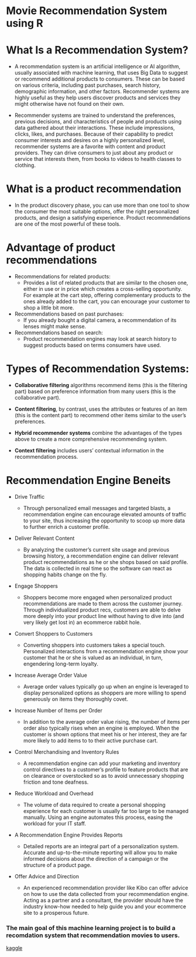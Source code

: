 # Movie Recommendation System using R

# What Is a Recommendation System?
- A recommendation system is an artificial intelligence or AI algorithm, usually associated with machine learning, that uses Big Data to suggest or recommend additional products to consumers. These can be based on various criteria, including past purchases, search history, demographic information, and other factors. Recommender systems are highly useful as they help users discover products and services they might otherwise have not found on their own.

- Recommender systems are trained to understand the preferences, previous decisions, and characteristics of people and products using data gathered about their interactions. These include impressions, clicks, likes, and purchases. Because of their capability to predict consumer interests and desires on a highly personalized level, recommender systems are a favorite with content and product providers. They can drive consumers to just about any product or service that interests them, from books to videos to health classes to clothing.

# What is a product recommendation
- In the product discovery phase, you can use more than one tool to show the consumer the most suitable options, offer the right personalized products, and design a satisfying experience. Product recommendations are one of the most powerful of these tools.

# Advantage of product recommendations
- Recommendations for related products: 
    - Provides a list of related products that are similar to the chosen one, either in use or in price which creates a cross-selling opportunity. For example at the cart step, offering complementary products to the ones already added to the cart, you can encourage your customer to shop a little bit more.
- Recommendations based on past purchases: 
    - If you already bought a digital camera, a recommendation of its lenses might make sense.
- Recommendations based on search: 
    - Product recommendation engines may look at search history to suggest products based on terms consumers have used.

# Types of Recommendation Systems:
- **Collaborative filtering** algorithms recommend items (this is the filtering part) based on preference information from many users (this is the collaborative part). 

- **Content filtering**, by contrast, uses the attributes or features of an item  (this is the content part) to recommend other items similar to the user’s preferences. 

- **Hybrid recommender systems** combine the advantages of the types above to create a more comprehensive recommending system.

- **Context filtering** includes users’ contextual information in the recommendation process. 

# Recommendation Engine Beneits
- Drive Traffic
    - Through personalized email messages and targeted blasts, a recommendation engine can encourage elevated amounts of traffic to your site, thus increasing the opportunity to scoop up more data to further enrich a customer profile.

- Deliver Relevant Content
    - By analyzing the customer’s current site usage and previous browsing history, a recommendation engine can deliver relevant product recommendations as he or she shops based on said profile. The data is collected in real time so the software can react as shopping habits change on the fly.

- Engage Shoppers
    - Shoppers become more engaged when personalized product recommendations are made to them across the customer journey. Through individualized product recs, customers are able to delve more deeply into your product line without having to dive into (and very likely get lost in) an ecommerce rabbit hole.

- Convert Shoppers to Customers
    - Converting shoppers into customers takes a special touch. Personalized interactions from a recommendation engine show your customer that he or she is valued as an individual, in turn, engendering long-term loyalty.

- Increase Average Order Value
    - Average order values typically go up when an engine is leveraged to display personalized options as shoppers are more willing to spend generously on items they thoroughly covet.

- Increase Number of Items per Order
    - In addition to the average order value rising, the number of items per order also typically rises when an engine is employed. When the customer is shown options that meet his or her interest, they are far more likely to add items to to their active purchase cart.

- Control Merchandising and Inventory Rules
    - A recommendation engine can add your marketing and inventory control directives to a customer’s profile to feature products that are on clearance or overstocked so as to avoid unnecessary shopping friction and tone deafness.

- Reduce Workload and Overhead
    - The volume of data required to create a personal shopping experience for each customer is usually far too large to be managed manually. Using an engine automates this process, easing the workload for your IT staff.

- A Recommendation Engine Provides Reports
    - Detailed reports are an integral part of a personalization system. Accurate and up-to-the-minute reporting will allow you to make informed decisions about the direction of a campaign or the structure of a product page.

- Offer Advice and Direction
    - An experienced recommendation provider like Kibo can offer advice on how to use the data collected from your recommendation engine. Acting as a partner and a consultant, the provider should have the industry know-how needed to help guide you and your ecommerce site to a prosperous future.


### The main goal of this machine learning project is to build a recomdation system that recommendation movies to users.

[kaggle](https://www.kaggle.com/code/amirmotefaker/movie-recommendation-system-using-r/notebook)
